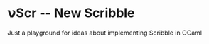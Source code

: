 𝝼Scr -- New Scribble
=====================

Just a playground for ideas about implementing Scribble in OCaml